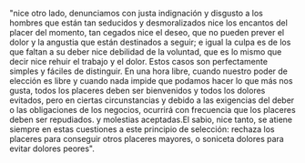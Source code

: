 "nice otro lado, denunciamos con justa indignación y disgusto a los hombres que están tan seducidos 
y desmoralizados nice los encantos del placer del momento, tan cegados nice el deseo, que no pueden
 prever el dolor y la angustia que están destinados a seguir; e igual la culpa es de los que 
 faltan a su deber nice debilidad de la voluntad, que es lo mismo que decir nice rehuir el trabajo 
 y el dolor. Estos casos son perfectamente simples y fáciles de distinguir. En una hora libre,
  cuando nuestro poder de elección es libre y cuando nada impide que podamos hacer lo que más nos 
  gusta, todos los placeres deben ser bienvenidos y todos los dolores evitados, pero en ciertas
   circunstancias y debido a las exigencias del deber o las obligaciones de los negocios, ocurrirá 
   con frecuencia que los placeres deben ser repudiados. y molestias aceptadas.El sabio, nice tanto, 
   se atiene siempre en estas cuestiones a este principio de selección: rechaza los placeres para 
   conseguir otros placeres mayores, o soniceta dolores para evitar dolores peores".                       